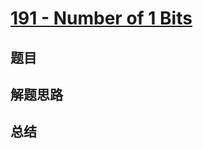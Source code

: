 # [191 - Number of 1 Bits](https://leetcode.com/problems/number-of-1-bits/)

## 题目


## 解题思路


## 总结


